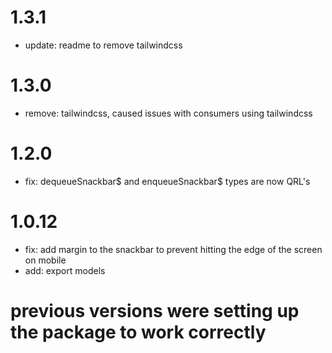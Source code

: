 # 1.3.1

- update: readme to remove tailwindcss

# 1.3.0

- remove: tailwindcss, caused issues with consumers using tailwindcss

# 1.2.0

- fix: dequeueSnackbar$ and enqueueSnackbar$ types are now QRL's

# 1.0.12

- fix: add margin to the snackbar to prevent hitting the edge of the screen on mobile
- add: export models

# previous versions were setting up the package to work correctly
